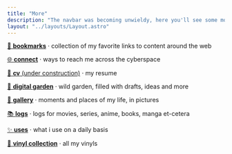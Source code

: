 ```yaml
---
title: "More"
description: "The navbar was becoming unwieldy, here you'll see some more of the various pages."
layout: "../layouts/Layout.astro"
---
```


[🔖 **bookmarks**](/bookmarks) · collection of my favorite links to content around the web

[🌐 **connect**](/connect) · ways to reach me across the cyberspace

[📜 **cv** (under construction)](/) · my resume

[🌱 **digital garden**](/garden) · wild garden, filled with drafts, ideas and more

[📸 **gallery**](/gallery) · moments and places of my life, in pictures

[📚 **logs**](/logs) · logs for movies, series, anime, books, manga et-cetera

[✨ **uses**](/uses) · what i use on a daily basis

[📀 **vinyl collection**](/vinyl) · all my vinyls